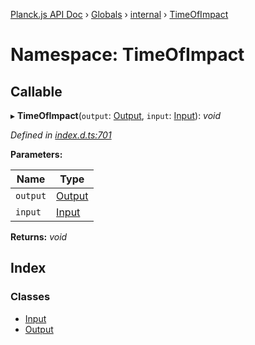 [Planck.js API Doc](../README.md) › [Globals](../globals.md) › [internal](internal.md) › [TimeOfImpact](internal.timeofimpact.md)

# Namespace: TimeOfImpact

## Callable

▸ **TimeOfImpact**(`output`: [Output](../classes/internal.timeofimpact.output.md), `input`: [Input](../classes/internal.timeofimpact.input.md)): *void*

*Defined in [index.d.ts:701](https://github.com/shakiba/planck.js/blob/b7f66f1/lib/index.d.ts#L701)*

**Parameters:**

Name | Type |
------ | ------ |
`output` | [Output](../classes/internal.timeofimpact.output.md) |
`input` | [Input](../classes/internal.timeofimpact.input.md) |

**Returns:** *void*

## Index

### Classes

* [Input](../classes/internal.timeofimpact.input.md)
* [Output](../classes/internal.timeofimpact.output.md)
